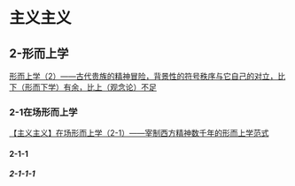 # 主义主义

## 2-形而上学

[形而上学（2）——古代贵族的精神冒险，背景性的符号秩序与它自己的对立，比下（形而下学）有余，比上（观念论）不足](https://ismism9.github.io/2.html)

### 2-1在场形而上学

[【主义主义】在场形而上学（2-1）——宰制西方精神数千年的形而上学范式](https://ismism9.github.io/21.html)

#### 2-1-1

##### 2-1-1-1
